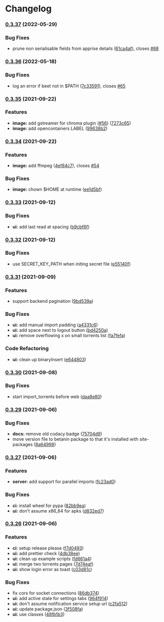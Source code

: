 # Changelog

### [0.3.37](https://www.github.com/sentriz/betanin/compare/v0.3.36...v0.3.37) (2022-05-29)


### Bug Fixes

* prune non serialisable fields from apprise details ([61ca4af](https://www.github.com/sentriz/betanin/commit/61ca4af2b2254f359be46440ee181ad3b1fb927d)), closes [#68](https://www.github.com/sentriz/betanin/issues/68)

### [0.3.36](https://www.github.com/sentriz/betanin/compare/v0.3.35...v0.3.36) (2022-05-18)


### Bug Fixes

* log an error if beet not in $PATH ([7c33591](https://www.github.com/sentriz/betanin/commit/7c33591a5ef6bdc29bac8cbc4b59dd4d82a4acaa)), closes [#65](https://www.github.com/sentriz/betanin/issues/65)

### [0.3.35](https://www.github.com/sentriz/betanin/compare/v0.3.34...v0.3.35) (2021-09-22)


### Features

* **image:** add gstreamer for chroma plugin ([#56](https://www.github.com/sentriz/betanin/issues/56)) ([7273c65](https://www.github.com/sentriz/betanin/commit/7273c659a2cd3796d78325b377fbe37ed21f86c1))
* **image:** add opencontainers LABEL ([99638b2](https://www.github.com/sentriz/betanin/commit/99638b2afb2269f364e2eef53d995db176303f23))

### [0.3.34](https://www.github.com/sentriz/betanin/compare/v0.3.33...v0.3.34) (2021-09-22)


### Features

* **image:** add ffmpeg ([4ef84c7](https://www.github.com/sentriz/betanin/commit/4ef84c7b3ecc8fae04717500d46885c43c0c4282)), closes [#54](https://www.github.com/sentriz/betanin/issues/54)


### Bug Fixes

* **image:** chown $HOME at runtime ([ee1d5bf](https://www.github.com/sentriz/betanin/commit/ee1d5bf67cefc50233af2da9fe75b9c922696d4c))

### [0.3.33](https://www.github.com/sentriz/betanin/compare/v0.3.32...v0.3.33) (2021-09-12)


### Bug Fixes

* **ui:** add last read at spacing ([b9cbf6f](https://www.github.com/sentriz/betanin/commit/b9cbf6fb5d8608da0114a3f521918b1a107f547b))

### [0.3.32](https://www.github.com/sentriz/betanin/compare/v0.3.31...v0.3.32) (2021-09-12)


### Bug Fixes

* use SECRET_KEY_PATH when initing secret file ([e55140f](https://www.github.com/sentriz/betanin/commit/e55140fac16c771637bf7a391fff29074c2c7836))

### [0.3.31](https://www.github.com/sentriz/betanin/compare/v0.3.30...v0.3.31) (2021-09-09)


### Features

* support backend pagination ([9bd539a](https://www.github.com/sentriz/betanin/commit/9bd539a129c054cb3a1c79d5c44871296c3ae3b2))


### Bug Fixes

* **ui:** add manual import padding ([a4331c6](https://www.github.com/sentriz/betanin/commit/a4331c65e5d80eeea7939024906b77f63c001153))
* **ui:** add space next to logout button ([bd4250a](https://www.github.com/sentriz/betanin/commit/bd4250a766b1683629dabccaed2712bb689aef3c))
* **ui:** remove overflowing x on small torrents list ([fa7fefa](https://www.github.com/sentriz/betanin/commit/fa7fefaa0ed650879609b8aaaf19a0893eaea076))


### Code Refactoring

* **ui:** clean up binaryInsert ([e644803](https://www.github.com/sentriz/betanin/commit/e64480377ef0abb977282a14390a787c33585e3f))

### [0.3.30](https://www.github.com/sentriz/betanin/compare/v0.3.29...v0.3.30) (2021-09-08)


### Bug Fixes

* start import_torrents before web ([daa8e80](https://www.github.com/sentriz/betanin/commit/daa8e8024d77828dd5ac34fa9867d32756a720e4))

### [0.3.29](https://www.github.com/sentriz/betanin/compare/v0.3.27...v0.3.29) (2021-09-06)


### Bug Fixes

* **docs:** remove old codacy badge ([75704d9](https://www.github.com/sentriz/betanin/commit/75704d995a2001a919a5ad1ea483d9187e091caa))
* move version file to betanin package to that it's installed with site-packages ([8a64998](https://www.github.com/sentriz/betanin/commit/8a649980022095391936d284268cbab8cd7db1d7))

### [0.3.27](https://www.github.com/sentriz/betanin/compare/v0.3.26...v0.3.27) (2021-09-06)


### Features

* **server:** add support for parallel imports ([fc23ad0](https://www.github.com/sentriz/betanin/commit/fc23ad054574fd1ef8cdd57af9e6968f6ff579a7))


### Bug Fixes

* **ci:** install wheel for pypa ([82bb9ea](https://www.github.com/sentriz/betanin/commit/82bb9ea41d8dfc33b84b973c58070d64806cb48b))
* **ui:** don't assume x86_64 for apks ([d832ed7](https://www.github.com/sentriz/betanin/commit/d832ed7579b75841b3d160746131c6c3e2a2a271))

### [0.3.26](https://www.github.com/sentriz/betanin/compare/v1.3.22...v0.3.26) (2021-09-06)


### Features

* **ci:** setup release please ([f7d0493](https://www.github.com/sentriz/betanin/commit/f7d0493a02f1350cff61f6da05044cd93efa73bc))
* **ui:** add prettier check ([4db38ee](https://www.github.com/sentriz/betanin/commit/4db38ee2f7055b11d17950d617d3f4ff9b6e600e))
* **ui:** clean up example scripts ([fd661a4](https://www.github.com/sentriz/betanin/commit/fd661a48413c2221031f7a33a3acd2f9c888e812))
* **ui:** merge two torrents pages ([7d74eaf](https://www.github.com/sentriz/betanin/commit/7d74eaf14b1e68dd8feb2d7c893f3e0c2b5c91c9))
* **ui:** show login error as toast ([c03d81c](https://www.github.com/sentriz/betanin/commit/c03d81cebc54d0d5ff236404dd2f2fa29ea5d02b))


### Bug Fixes

* fix cors for socket connections ([86db374](https://www.github.com/sentriz/betanin/commit/86db374ff7b54801d5377b43a08eaf15cc11e259))
* **ui:** add active state for settings tabs ([964f914](https://www.github.com/sentriz/betanin/commit/964f914af6422ba8feec412ff330605ca933abcf))
* **ui:** don't assume notification service setup url ([c2fa512](https://www.github.com/sentriz/betanin/commit/c2fa512ccdd33e6c99fb01d2a1b3deaeb83c1c98))
* **ui:** update package.json ([3f508fa](https://www.github.com/sentriz/betanin/commit/3f508fa5fe7168b391363a229597657be4dd5802))
* **ui:** use classes ([48fb1b3](https://www.github.com/sentriz/betanin/commit/48fb1b3478027ec3faf525a7d19f52a82b64bd72))
